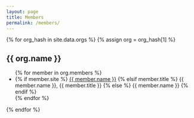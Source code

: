 ```yaml
---
layout: page
title: Members
permalink: /members/
---
```


{% for org_hash in site.data.orgs %}
{% assign org = org_hash[1] %}
<p><h2>{{ org.name }}</h2>
    <ul>
    {% for member in org.members %}
        <li>
        {% if member.site %}
           <a href="{{ member.site }}">{{ member.name }}</a>
        {% elsif member.title %}
           {{ member.name }}, {{ member.title }}
        {% else %}
           {{ member.name }}
        {% endif %}
        </li>
    {% endfor %}
    </ul>
</p>
{% endfor %}
